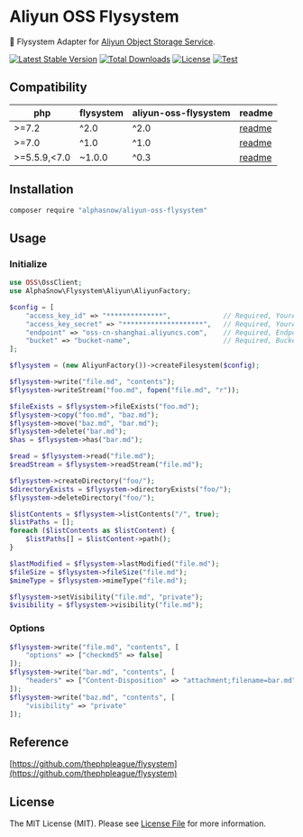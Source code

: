 # Aliyun OSS Flysystem

💾 Flysystem Adapter for [Aliyun Object Storage Service](https://www.alibabacloud.com/help/en/object-storage-service).

[![Latest Stable Version](https://poser.pugx.org/alphasnow/aliyun-oss-flysystem/v/stable)](https://packagist.org/packages/alphasnow/aliyun-oss-flysystem)
[![Total Downloads](https://poser.pugx.org/alphasnow/aliyun-oss-flysystem/downloads)](https://packagist.org/packages/alphasnow/aliyun-oss-flysystem)
[![License](https://poser.pugx.org/alphasnow/aliyun-oss-flysystem/license)](https://packagist.org/packages/alphasnow/aliyun-oss-flysystem)
[![Test](https://github.com/alphasnow/aliyun-oss-flysystem/workflows/Test/badge.svg?branch=2.x)](https://github.com/alphasnow/aliyun-oss-flysystem/actions?query=branch:2.x)

## Compatibility

| **php**  | **flysystem**  |  **aliyun-oss-flysystem** | **readme**
|---|---|---|---|
|\>=7.2| ^2.0 | ^2.0  | [readme](https://github.com/alphasnow/aliyun-oss-flysystem/blob/2.x/README.md) |
|\>=7.0| ^1.0 | ^1.0  | [readme](https://github.com/alphasnow/aliyun-oss-flysystem/blob/1.x/README.md) |
|\>=5.5.9,\<7.0| ~1.0.0  | ^0.3  | [readme](https://github.com/alphasnow/aliyun-oss-flysystem/blob/0.x/README.md) |

## Installation

```bash
composer require "alphasnow/aliyun-oss-flysystem"
```

## Usage

### Initialize
```php
use OSS\OssClient;
use AlphaSnow\Flysystem\Aliyun\AliyunFactory;

$config = [
    "access_key_id" => "**************",             // Required, YourAccessKeyId
    "access_key_secret" => "********************",   // Required, YourAccessKeySecret
    "endpoint" => "oss-cn-shanghai.aliyuncs.com",    // Required, Endpoint
    "bucket" => "bucket-name",                       // Required, Bucket
];

$flysystem = (new AliyunFactory())->createFilesystem($config);

$flysystem->write("file.md", "contents");
$flysystem->writeStream("foo.md", fopen("file.md", "r"));

$fileExists = $flysystem->fileExists("foo.md");
$flysystem->copy("foo.md", "baz.md");
$flysystem->move("baz.md", "bar.md");
$flysystem->delete("bar.md");
$has = $flysystem->has("bar.md");

$read = $flysystem->read("file.md");
$readStream = $flysystem->readStream("file.md");

$flysystem->createDirectory("foo/");
$directoryExists = $flysystem->directoryExists("foo/");
$flysystem->deleteDirectory("foo/");

$listContents = $flysystem->listContents("/", true);
$listPaths = [];
foreach ($listContents as $listContent) {
    $listPaths[] = $listContent->path();
}

$lastModified = $flysystem->lastModified("file.md");
$fileSize = $flysystem->fileSize("file.md");
$mimeType = $flysystem->mimeType("file.md");

$flysystem->setVisibility("file.md", "private");
$visibility = $flysystem->visibility("file.md");
```

### Options
```php
$flysystem->write("file.md", "contents", [
    "options" => ["checkmd5" => false]
]);
$flysystem->write("bar.md", "contents", [
    "headers" => ["Content-Disposition" => "attachment;filename=bar.md"]
]);
$flysystem->write("baz.md", "contents", [
    "visibility" => "private"
]);
```

## Reference
[https://github.com/thephpleague/flysystem](https://github.com/thephpleague/flysystem)   

## License
The MIT License (MIT). Please see [License File](LICENSE) for more information.